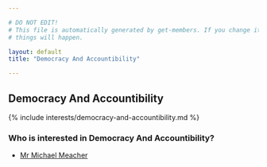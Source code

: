 ```yaml
---

# DO NOT EDIT!
# This file is automatically generated by get-members. If you change it, bad
# things will happen.

layout: default
title: "Democracy And Accountibility"

---
```


## Democracy And Accountibility

{% include interests/democracy-and-accountibility.md %}

### Who is interested in Democracy And Accountibility?


* [Mr Michael Meacher](/members/mr-michael-meacher.html)
